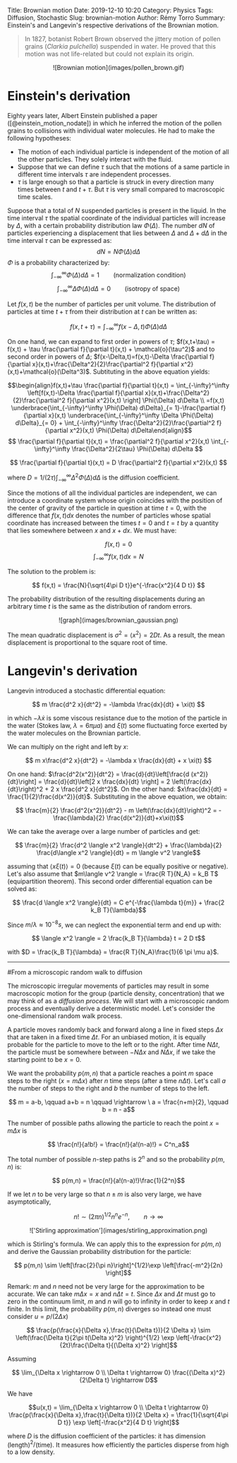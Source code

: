 Title: Brownian motion 
Date: 2019-12-10 10:20
Category: Physics
Tags: Diffusion, Stochastic
Slug: brownian-motion
Author: Rémy Torro
Summary: Einstein's and Langevin's respective derivations of the Brownian motion.

> In 1827, botanist Robert Brown observed the jittery motion of pollen grains (*Clarkia pulchella*) suspended in water. He proved that this motion was not life-related but could not explain its origin. 


<center>![Brownian motion](images/pollen_brown.gif)</center>

# Einstein's derivation

Eighty years later, Albert Einstein published a paper ([@einstein_motion_nodate]) in which he inferred the motion of the pollen grains to collisions with individual water molecules. He had to make the following hypotheses:

* The motion of each individual particle is independent of the motion of all the other particles. They solely interact with the fluid. 
* Suppose that we can define $\tau$ such that the motions of a same particle in different time intervals $\tau$ are independent processes. 
* $\tau$ is large enough so that a particle is struck in every direction many times between $t$ and $t+\tau$. But $\tau$ is very small compared to macroscopic time scales.

Suppose that a total of $N$ suspended particles is present in the liquid. In the time interval $\tau$ the spatial coordinate of the individual particles will increase by $\Delta$, with a certain probability distribution law $\Phi(\Delta)$. The number $d N$ of particles experiencing a displacement that lies between $\Delta$ and $\Delta + d\Delta$ in the time interval $\tau$ can be expressed as: 
$$ dN = N \Phi(\Delta) d\Delta $$
$\Phi$ is a probability characterized by:
$$ \int_{-\infty}^\infty \Phi(\Delta) d\Delta = 1 \qquad \textrm{(normalization condition)}$$
$$ \int_{-\infty}^\infty \Delta \Phi(\Delta) d\Delta = 0 \qquad \textrm{(isotropy of space)}$$

Let $f(x,t)$ be the number of particles per unit volume. The distribution of particles at time $t+\tau$ from their distribution at $t$ can be written as:

$$ f(x,t+\tau) = \int_{-\infty}^\infty f(x-\Delta, t) \Phi(\Delta) d\Delta $$

On one hand, we can expand to first order in powers of $\tau$; $f(x,t+\tau) = f(x,t) + \tau \frac{\partial f}{\partial t}(x,t) + \mathcal{o}(\tau^2)$ and to second order in powers of $\Delta$; $f(x-\Delta,t)=f(x,t)-\Delta \frac{\partial f}{\partial x}(x,t)+\frac{\Delta^2}{2}\frac{\partial^2 f}{\partial x^2}(x,t)+\mathcal{o}(\Delta^3)$. Subtituting in the above equation yields:

$$\begin{align}f(x,t)+\tau \frac{\partial f}{\partial t}(x,t) = \int_{-\infty}^\infty  \left[f(x,t)-\Delta \frac{\partial f}{\partial x}(x,t)+\frac{\Delta^2}{2}\frac{\partial^2 f}{\partial x^2}(x,t) \right] \Phi(\Delta) d\Delta \\ =f(x,t) \underbrace{\int_{-\infty}^\infty \Phi(\Delta) d\Delta}_{= 1}-\frac{\partial f}{\partial x}(x,t) \underbrace{\int_{-\infty}^\infty \Delta \Phi(\Delta) d\Delta}_{= 0} + \int_{-\infty}^\infty \frac{\Delta^2}{2}\frac{\partial^2 f}{\partial x^2}(x,t) \Phi(\Delta) d\Delta\end{align}$$
$$ \frac{\partial f}{\partial t}(x,t) = \frac{\partial^2 f}{\partial x^2}(x,t) \int_{-\infty}^\infty \frac{\Delta^2}{2\tau} \Phi(\Delta) d\Delta $$

$$ \frac{\partial f}{\partial t}(x,t) = D  \frac{\partial^2 f}{\partial x^2}(x,t) $$

where $D = 1/(2\tau) \int_{-\infty}^\infty \Delta^2 \Phi(\Delta) d\Delta$ is the diffusion coefficient. 


Since the motions of all the individual particles are independent, we can introduce a coordinate system whose origin coincides with the position of the center of gravity of the particle in question at time $t=0$, with the difference that $f(x,t)dx$ denotes the number of particles whose spatial coordinate has increased between the times $t=0$ and $t=t$ by a quantity that lies somewhere between $x$ and $x+dx$. We must have:

$$f(x,t) = 0 $$
$$ \int_{-\infty}^\infty f(x,t) dx = N $$

The solution to the problem is:

$$ f(x,t) = \frac{N}{\sqrt{4\pi D t}}e^{-\frac{x^2}{4 D t}} $$

The probability distribution of the resulting displacements during an arbitrary time $t$ is the same as the distribution of random errors. 

<center>![graph](images/brownian_gaussian.png)</center>

The mean quadratic displacement is $\sigma^2 = \langle x^2 \rangle = 2 D t$. As a result, the mean displacement is proportional to the square root of time. 

# Langevin's derivation

Langevin introduced a stochastic differential equation:

$$ m \frac{d^2 x}{dt^2} = -\lambda \frac{dx}{dt} + \xi(t) $$

in which $-\lambda \dot{x}$ is some viscous resistance due to the motion of the particle in the water (Stokes law, $\lambda = 6 \pi \mu a$) and $\xi(t)$ some fluctuating force exerted by the water molecules on the Brownian particle. 

We can multiply on the right and left by $x$:

$$ m x\frac{d^2 x}{dt^2} = -\lambda x \frac{dx}{dt} + x \xi(t) $$

On one hand: $\frac{d^2(x^2)}{dt^2} = \frac{d}{dt}\left[\frac{d (x^2)}{dt}\right] = \frac{d}{dt}\left[2 x \frac{dx}{dt} \right] = 2 \left(\frac{dx}{dt}\right)^2 + 2 x \frac{d^2 x}{dt^2}$. On the other hand: $x\frac{dx}{dt} = \frac{1}{2}\frac{d(x^2)}{dt}$. Substituting in the above equation, we obtain:

$$ \frac{m}{2} \frac{d^2(x^2)}{dt^2} - m \left(\frac{dx}{dt}\right)^2 = - \frac{\lambda}{2} \frac{d(x^2)}{dt}+x\xi(t)$$

We can take the average over a large number of particles and get:

$$ \frac{m}{2} \frac{d^2 \langle x^2 \rangle}{dt^2} + \frac{\lambda}{2} \frac{d\langle x^2 \rangle}{dt} = m \langle v^2 \rangle$$

assuming that $\langle x \xi(t) \rangle = 0$ (because $\xi(t)$ can be equally positive or negative). Let's also assume that $m\langle v^2 \rangle = \frac{R T}{N_A} = k_B T$ (equipartition theorem). This second order differential equation can be solved as:

$$ \frac{d \langle x^2 \rangle}{dt} = C e^{-\frac{\lambda t}{m}}  + \frac{2 k_B T}{\lambda}$$  

Since $m/\lambda \approx 10^{-8} s$, we can neglect the exponential term and end up with:

$$ \langle x^2 \rangle = 2 \frac{k_B T}{\lambda} t  = 2 D t$$

with $D = \frac{k_B T}{\lambda} = \frac{R T}{N_A}\frac{1}{6 \pi \mu a}$.

<hr>

#From a microscopic random walk to diffusion

The microscopic irregular movements of particles may result in some macroscopic motion for the group (particle density, concentration) that we may think of as a *diffusion process*. We will start with a microscopic random process and eventually derive a deterministic model. Let's consider the one-dimensional random walk process. 

A particle moves randomly back and forward along a line in fixed steps $\Delta x$ that are taken in a fixed time $\Delta t$. For an unbiased motion, it is equally probable for the particle to move to the left or to the right. After time $N\Delta t$, the particle must be somewhere between $-N\Delta x$ and $N\Delta x$, if we take the starting point to be $x=0$. 

We want the probability $p(m,n)$ that a particle reaches a point $m$ space steps to the right ($x=m\Delta x$) after $n$ time steps (after a time $n\Delta t$). Let's call $a$ the number of steps to the right and $b$ the number of steps to the left. 

$$ m = a-b, \qquad a+b = n \qquad \rightarrow \ a = \frac{n+m}{2}, \qquad b = n - a$$

The number of possible paths allowing the particle to reach the point $x=m\Delta x$ is 

$$ \frac{n!}{a!b!} = \frac{n!}{a!(n-a)!} = C^n_a$$

The total number of possible $n$-step paths is $2^n$ and so the probability $p(m,n)$ is:

$$ p(m,n) = \frac{n!}{a!(n-a)!}\frac{1}{2^n}$$ 

If we let $n$ to be very large so that $n \pm m$ is also very large, we have asymptotically, 

$$ n! \sim (2\pi n)^{1/2}n^n e^{-n}, \qquad n\rightarrow \infty$$

<center>!['Stirling approximation'](images/stirling_approximation.png)</center>

which is Stirling's formula. We can apply this to the expression for $p(m,n)$ and derive the Gaussian probability distribution for the particle:

$$ p(m,n) \sim \left[\frac{2}{\pi n}\right]^{1/2}\exp \left[\frac{-m^2}{2n} \right]$$

Remark: $m$ and $n$ need not be very large for the approximation to be accurate. We can take $m\Delta x = x$ and $n \Delta t = t$. Since $\Delta x$ and $\Delta t$ must go to zero in the continuum limit, $m$ and $n$ will go to infinity in order to keep $x$ and $t$ finite. In this limit, the probability $p(m,n)$ diverges so instead one must consider $u = p/(2\Delta x)$

$$ \frac{p(\frac{x}{\Delta x},\frac{t}{\Delta t})}{2 \Delta x} \sim \left(\frac{\Delta t}{2\pi t(\Delta x)^2} \right)^{1/2} \exp \left[-\frac{x^2}{2t}\frac{\Delta t}{(\Delta x)^2} \right]$$

Assuming 

$$ \lim_{\Delta x \rightarrow 0 \\ \Delta t \rightarrow 0} \frac{(\Delta x)^2}{2\Delta t} \rightarrow D$$

We have

$$u(x,t) =  \lim_{\Delta x \rightarrow 0 \\ \Delta t \rightarrow 0} \frac{p(\frac{x}{\Delta x},\frac{t}{\Delta t})}{2 \Delta x} = \frac{1}{\sqrt{4\pi D t}} \exp \left[-\frac{x^2}{4 D t} \right]$$

where $D$ is the diffusion coefficient of the particles: it has dimension (length)$^2/$(time). It measures how efficiently the particles disperse from high to a low density. 
